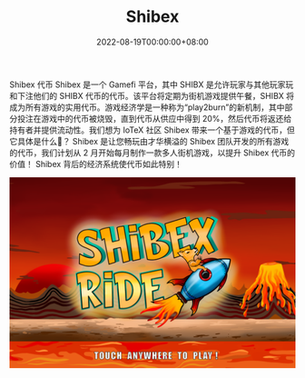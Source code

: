 ﻿---
title: "Shibex"
description: "一个去中心化的 GameFi 代币，演变成令人惊叹的 IoTex 生态系统"
date: 2022-08-19T00:00:00+08:00
lastmod: 2022-08-19T00:00:00+08:00
draft: false
authors: ["boogArno"]
featuredImage: "shibex.png"
tags: ["High risk","Shibex"]
categories: ["nfts"]
nfts: ["High risk"]
blockchain: "IoTeX"
website: "https://www.shibexsoldiers.com"
twitter: "https://twitter.com/ShibexSoldiers"
discord: ""
telegram: "https://t.me/ShibexToken"
github: ""
youtube: "https://www.youtube.com/channel/UCsNFMgZhUXwELAerVubRiAA"
twitch: ""
facebook: ""
instagram: ""
reddit: ""
medium: ""
steam: ""
gitbook: ""
googleplay: ""
appstore: ""
status: "Live"
weight: 
lightgallery: true
toc: true
pinned: false
recommend: false
recommend1: false
---
Shibex 代币
Shibex 是一个 Gamefi 平台，其中 SHIBX 是允许玩家与其他玩家玩和下注他们的 SHIBX 代币的代币。该平台将定期为街机游戏提供午餐，SHIBX 将成为所有游戏的实用代币。游戏经济学是一种称为“play2burn”的新机制，其中部分投注在游戏中的代币被烧毁，直到代币从供应中得到 20%，然后代币将返还给持有者并提供流动性。我们想为 IoTeX 社区 Shibex 带来一个基于游戏的代币，但它具体是什么🤔？ Shibex 是让您畅玩由才华横溢的 Shibex 团队开发的所有游戏的代币，我们计划从 2 月开始每月制作一款多人街机游戏，以提升 Shibex 代币的价值！
Shibex 背后的经济系统使代币如此特别！

![shibex-dapp-games-iotex-image1_81f7bc1b8101979cbf82fc111fa4ab15](shibex-dapp-games-iotex-image1_81f7bc1b8101979cbf82fc111fa4ab15.png)